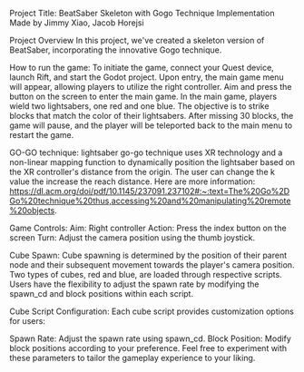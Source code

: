 Project Title: BeatSaber Skeleton with Gogo Technique Implementation
Made by Jimmy Xiao, Jacob Horejsi

Project Overview
In this project, we've created a skeleton version of BeatSaber, incorporating the innovative Gogo technique.

How to run the game:
To initiate the game, connect your Quest device, launch Rift, and start the Godot project. Upon entry, the main game menu will appear, allowing players to utilize the right controller. Aim and press the button on the screen to enter the main game. In the main game, players wield two lightsabers, one red and one blue. The objective is to strike blocks that match the color of their lightsabers. After missing 30 blocks, the game will pause, and the player will be teleported back to the main menu to restart the game.


GO-GO technique:
lightsaber go-go technique uses XR technology and a non-linear mapping function to dynamically position the lightsaber based on the XR controller's distance from the origin. The user can change the k value the increase the reach distance. Here are more information: https://dl.acm.org/doi/pdf/10.1145/237091.237102#:~:text=The%20Go%2DGo%20technique%20thus,accessing%20and%20manipulating%20remote%20objects.

Game Controls:
Aim: Right controller
Action: Press the index button on the screen
Turn: Adjust the camera position using the thumb joystick.

Cube Spawn:
Cube spawning is determined by the position of their parent node and their subsequent movement towards the player's camera position. Two types of cubes, red and blue, are loaded through respective scripts. Users have the flexibility to adjust the spawn rate by modifying the spawn_cd and block positions within each script.

Cube Script Configuration:
Each cube script provides customization options for users:

Spawn Rate: Adjust the spawn rate using spawn_cd.
Block Position: Modify block positions according to your preference.
Feel free to experiment with these parameters to tailor the gameplay experience to your liking.
